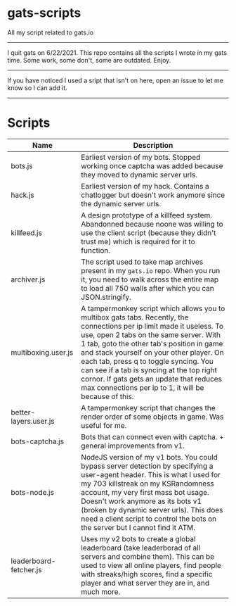 # gats-scripts
All my script related to gats.io
___
I quit gats on 6/22/2021. This repo contains all the scripts I wrote in my gats time. Some work, some don't, some are outdated. Enjoy.
___
If you have noticed I used a sript that isn't on here, open an issue to let me know so I can add it.
___
# Scripts
| Name | Description |
| ---- | ----------- |
| bots.js | Earliest version of my bots. Stopped working once captcha was added because they moved to dynamic server urls. |
| hack.js | Earliest version of my hack. Contains a chatlogger but doesn't work anymore since the dynamic server urls. |
| killfeed.js | A design prototype of a killfeed system. Abandonned because noone was willing to use the client script (because they didn't trust me) which is required for it to function. |
| archiver.js | The script used to take map archives present in my `gats.io` repo. When you run it, you need to walk across the entire map to load all 750 walls after which you can JSON.stringify. |
| multiboxing.user.js | A tampermonkey script which allows you to multibox gats tabs. Recently, the connections per ip limit made it useless. To use, open 2 tabs on the same server. With 1 tab, goto the other tab's position in game and stack yourself on your other player. On each tab, press q to toggle syncing. You can see if a tab is syncing at the top right cornor. If gats gets an update that reduces max connections per ip to 1, it will be because of this. |
| better-layers.user.js | A tampermonkey script that changes the render order of some objects in game. Was useful for me. |
| bots-captcha.js | Bots that can connect even with captcha. + general improvements from v1. |
| bots-node.js | NodeJS version of my v1 bots. You could bypass server detection by specifying a user-agent header. This is what I used for my 703 killstreak on my KSRandomness account, my very first mass bot usage. Doesn't work anymore as its bots v1 (broken by dynamic server urls). This does need a client script to control the bots on the server but I cannot find it ATM. |
| leaderboard-fetcher.js | Uses my v2 bots to create a global leaderboard (take leaderborad of all servers and combine them). This can be used to view all online players, find people with streaks/high scores, find a specific player and what server they are in, and much more. |
